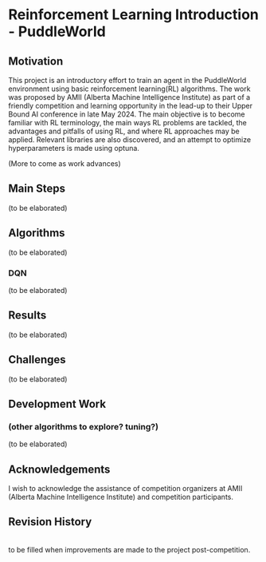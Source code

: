 # Reinforcement Learning Introduction - PuddleWorld  

## Motivation  

This project is an introductory effort to train an agent in the PuddleWorld environment using basic reinforcement learning(RL) algorithms.  The work was proposed by AMII (Alberta
Machine Intelligence Institute) as part of a friendly competition and learning opportunity in the lead-up to their Upper Bound AI conference in late May 2024.  The main objective 
is to become familiar with RL terminology, the main ways RL problems are tackled, the advantages and pitfalls of using RL, and where RL approaches may be applied.  Relevant 
libraries are also discovered, and an attempt to optimize hyperparameters is made using optuna.  

(More to come as work advances)  

## Main Steps  

(to be elaborated)  

## Algorithms  

(to be elaborated)  

### DQN  

(to be elaborated)  

## Results  

(to be elaborated)  

## Challenges  

(to be elaborated)  

## Development Work   
### (other algorithms to explore? tuning?)  

(to be elaborated)  

## Acknowledgements   

I wish to acknowledge the assistance of competition organizers at AMII (Alberta Machine Intelligence Institute) and competition participants.  

## Revision History  

**<date>**  
to be filled when improvements are made to the project post-competition.  